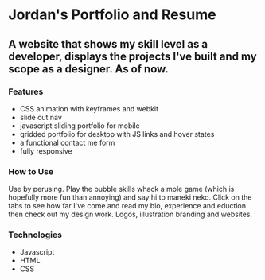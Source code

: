 # Jordan's Portfolio and Resume
## A website that shows my skill level as a developer, displays the projects I've built and my scope as a designer. As of now.

### Features
+ CSS animation with keyframes and webkit
+ slide out nav
+ javascript sliding portfolio for mobile
+ gridded portfolio for desktop with JS links and hover states
+ a functional contact me form
+ fully responsive

### How to Use
Use by perusing. Play the bubble skills whack a mole game (which is hopefully more fun than annoying) and say hi to maneki neko. Click on the tabs to see how far I've come and read my bio, experience and eduction then check out my design work. Logos, illustration branding and websites.

### Technologies

+ Javascript
+ HTML
+ CSS

